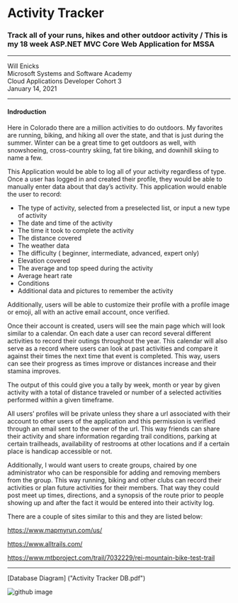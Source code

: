 # Activity Tracker
### Track all of your runs, hikes and other outdoor activity / This is my 18 week ASP.NET MVC Core Web Application for MSSA 

---



Will Enicks <br />
Microsoft Systems and Software Academy <br />
Cloud Applications Developer Cohort 3 <br />
January 14, 2021

--- 
#### Indroduction

Here in Colorado there are a million activities to do outdoors. My favorites are running, biking, and hiking all over the state, and that is just during the summer. Winter can be a great time to get outdoors as well, with snowshoeing, cross-country skiing, fat tire biking, and downhill skiing to name a few.

This Application would be able to log all of your activity regardless of type. Once a user has logged in and created their profile, they would be able to manually enter data about that day’s activity. This application would enable the user to record:


+	The type of activity, selected from a preselected list, or input a new type of activity 
+	The date and time of the activity 
+	The time it took to complete the activity
+	The distance covered
+	The weather data
+	The difficulty ( beginner, intermediate, advanced, expert only)
+	Elevation covered
+	The average and top speed during the activity
+	Average heart rate
+	Conditions 
+	Additional data and pictures to remember the activity

Additionally, users will be able to customize their profile with a profile image or emoji, all with an active email account, once verified. 

Once their account is created, users will see the main page which will look similar to a calendar. On each date a user can record several different activities to record their outings throughout the year. This calendar will also serve as a record where users can look at past activities and compare it against their times the next time that event is completed. This way, users can see their progress as times improve or distances increase and their stamina improves.


The output of this could give you a tally by week, month or year by given activity with a total of distance traveled or number of a selected activities performed within a given timeframe. 

All users’ profiles will be private unless they share a url associated with their account to other users of the application and this permission is verified through an email sent to the owner of the url. This way friends can share their activity and share information regarding trail conditions, parking at certain trailheads, availability of restrooms at other locations and if a certain place is handicap accessible or not. 

Additionally, I would want users to create groups, chaired by one administrator who can be responsible for adding and removing members from the group. This way running, biking and other clubs can record their activities or plan future activities for their members. That way they could post meet up times, directions, and a synopsis of the route prior to people showing up and after the fact it would be entered into their activity log. 

There are a couple of sites similar to this and they are listed below:

https://www.mapmyrun.com/us/

https://www.alltrails.com/ 

https://www.mtbproject.com/trail/7032229/rei-mountain-bike-test-trail 

---
[Database Diagram] ("Activity Tracker DB.pdf")

![github image](https://opensheetmusicdisplay.org/wp-content/uploads/2020/08/pinpng.com-github-logo-png-945585.png)
